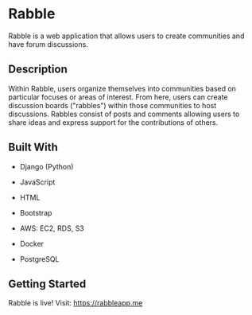 # Rabble

 Rabble is a web application that allows users to create communities and have forum discussions.

 ## Description

 Within Rabble, users organize themselves into communities based on particular focuses or areas of interest. From here, users can create discussion boards ("rabbles") within those communities to host discussions. Rabbles consist of posts and comments allowing users to share ideas and express support for the contributions of others.

 ## Built With
 - Django (Python)
 - JavaScript
 - HTML
 - Bootstrap<br>
   
 - AWS: EC2, RDS, S3
 - Docker
 - PostgreSQL

## Getting Started
Rabble is live! Visit: https://rabbleapp.me
